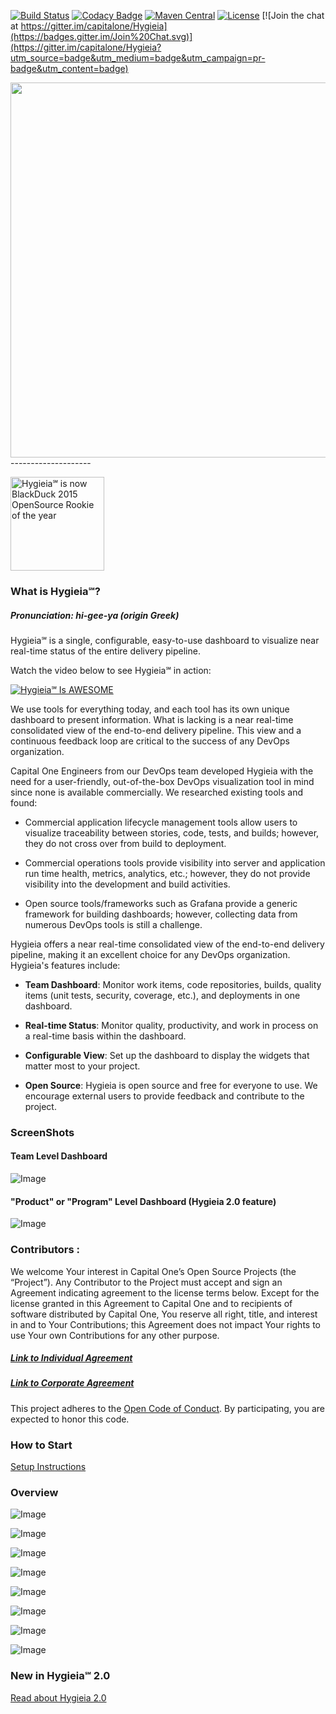 [![Build Status](https://travis-ci.org/capitalone/Hygieia.svg?branch=master)](https://travis-ci.org/capitalone/Hygieia)
[![Codacy Badge](https://api.codacy.com/project/badge/grade/de1a2a557f8e458e9a959be8c2e7fcba)](https://www.codacy.com/app/amit-mawkin/Hygieia)
[![Maven Central](https://img.shields.io/maven-central/v/com.capitalone.dashboard/Hygieia.svg)](http://search.maven.org/#search%7Cga%7C1%7Ccapitalone)
[![License](https://img.shields.io/badge/license-Apache%202-blue.svg)](https://www.apache.org/licenses/LICENSE-2.0)
[![Join the chat at https://gitter.im/capitalone/Hygieia](https://badges.gitter.im/Join%20Chat.svg)](https://gitter.im/capitalone/Hygieia?utm_source=badge&utm_medium=badge&utm_campaign=pr-badge&utm_content=badge)

<img width="600" src="/UI/src/assets/img/hygieia_b.png">
--------------------

<a href="https://info.blackducksoftware.com/OpenSourceRookies2015.html" ><img src="/media/images/Rookies_Award_Badge.png" width="150" alt="Hygieia℠ is now BlackDuck 2015 OpenSource Rookie of the year"></a>

### What is Hygieia℠?

##### Pronunciation:      hi-gee-ya (origin Greek)
Hygieia℠ is a single, configurable, easy-to-use dashboard to visualize near real-time status of the entire delivery pipeline.

Watch the video below to see Hygieia℠ in action:

 [![Hygieia℠ Is AWESOME](/media/images/video-shot.png)](https://www.youtube.com/watch?v=SoNTA78j0tc "Hygieia Is AWESOME")

We use tools for everything today, and each tool has its own unique dashboard to present information. What is lacking is a near real-time consolidated view of the end-to-end delivery pipeline. This view and a continuous feedback loop are critical to the success of any DevOps organization.

Capital One Engineers from our DevOps team developed Hygieia with the need for a user-friendly, out-of-the-box DevOps visualization tool in mind since none is available commercially. We researched existing tools and found:

* Commercial application lifecycle management tools allow users to visualize traceability between stories, code, tests, and builds; however, they do not cross over from build to deployment.

* Commercial operations tools provide visibility into server and application run time health, metrics, analytics, etc.; however, they do not provide visibility into the development and build activities.

* Open source tools/frameworks such as Grafana provide a generic framework for building dashboards; however, collecting data from numerous DevOps tools is still a challenge.

Hygieia offers a near real-time consolidated view of the end-to-end delivery pipeline, making it an excellent choice for any DevOps organization. Hygieia's features include:

* **Team Dashboard**: Monitor work items, code repositories, builds, quality items (unit tests, security, coverage, etc.), and deployments in one dashboard.

* **Real-time Status**: Monitor quality, productivity, and work in process on a real-time basis within the dashboard.

* **Configurable View**: Set up the dashboard to display the widgets that matter most to your project.

* **Open Source**: Hygieia is open source and free for everyone to use. We encourage external users to provide feedback and contribute to the project.

### ScreenShots
#### Team Level Dashboard
![Image](/media/images/hygiea-screenshot.jpg)

#### "Product" or "Program" Level Dashboard (Hygieia 2.0 feature)
![Image](/media/images/hygieia-product-dashboard.png)

### Contributors :
We welcome Your interest in Capital One’s Open Source Projects (the “Project”). Any Contributor to the Project must accept and sign an Agreement indicating agreement to the license terms below. Except for the license granted in this Agreement to Capital One and to recipients of software distributed by Capital One, You reserve all right, title, and interest in and to Your Contributions; this Agreement does not impact Your rights to use Your own Contributions for any other purpose.

##### [Link to Individual Agreement](https://docs.google.com/forms/d/19LpBBjykHPox18vrZvBbZUcK6gQTj7qv1O5hCduAZFU/viewform)
##### [Link to Corporate Agreement](https://docs.google.com/forms/d/e/1FAIpQLSeAbobIPLCVZD_ccgtMWBDAcN68oqbAJBQyDTSAQ1AkYuCp_g/viewform?usp=send_form)

This project adheres to the [Open Code of Conduct][code-of-conduct]. By participating, you are expected to honor this code.

[code-of-conduct]: http://www.capitalone.io/codeofconduct/


### How to Start
[Setup Instructions](Setup.md)

### Overview

![Image](/media/images/overview/1.png)

![Image](/media/images/overview/2.png)

![Image](/media/images/overview/3.png)

![Image](/media/images/overview/4.png)

![Image](/media/images/overview/5.png)

![Image](/media/images/overview/6.png)

![Image](/media/images/overview/8.png)

![Image](/media/images/overview/9.png)

### New in Hygieia℠ 2.0
[Read about Hygieia 2.0](Hygieia2.md)

